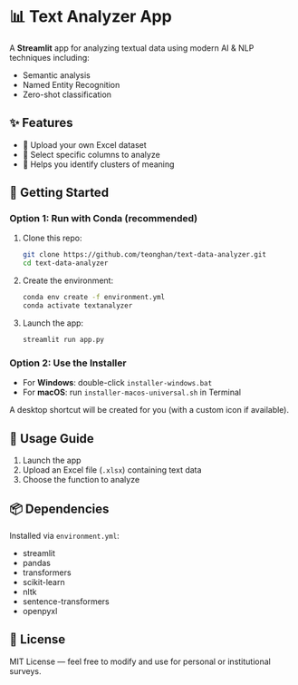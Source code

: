 # 📊 Text Analyzer App

A **Streamlit** app for analyzing textual data using modern AI & NLP techniques including:
- Semantic analysis
- Named Entity Recognition
- Zero-shot classification

## ✨ Features

- 📁 Upload your own Excel dataset
- 📌 Select specific columns to analyze
- 💬 Helps you identify clusters of meaning

## 🚀 Getting Started

### Option 1: Run with Conda (recommended)

1. Clone this repo:
   ```bash
   git clone https://github.com/teonghan/text-data-analyzer.git
   cd text-data-analyzer
   ```

2. Create the environment:
   ```bash
   conda env create -f environment.yml
   conda activate textanalyzer
   ```

3. Launch the app:
   ```bash
   streamlit run app.py
   ```

### Option 2: Use the Installer

- For **Windows**: double-click `installer-windows.bat`
- For **macOS**: run `installer-macos-universal.sh` in Terminal

A desktop shortcut will be created for you (with a custom icon if available).

## 🧾 Usage Guide

1. Launch the app
2. Upload an Excel file (`.xlsx`) containing text data
3. Choose the function to analyze

## 📦 Dependencies

Installed via `environment.yml`:
- streamlit
- pandas
- transformers
- scikit-learn
- nltk
- sentence-transformers
- openpyxl

## 📃 License

MIT License — feel free to modify and use for personal or institutional surveys.
